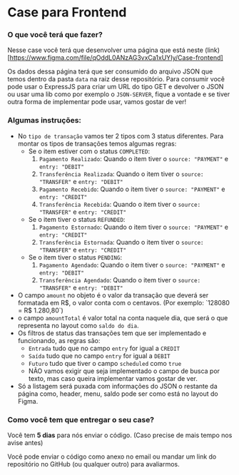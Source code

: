 # Case para Frontend

### O que você terá que fazer?

Nesse case você terá que desenvolver uma página que está neste (link)[https://www.figma.com/file/qOddL0ANzAG3vxCa1xUYIy/Case-frontend]

Os dados dessa página terá que ser consumido do arquivo JSON que temos dentro da pasta `data` na raiz desse repositório. Para consumir você pode usar o ExpressJS para criar um URL do tipo GET e devolver o JSON ou usar uma lib como por exemplo o `JSON-SERVER`, fique a vontade e se tiver outra forma de implementar pode usar, vamos gostar de ver!

### Algumas instruções:

- No `tipo de transação` vamos ter 2 tipos com 3 status diferentes. Para montar os tipos de transações temos algumas regras:
    - Se o item estiver com o status `COMPLETED`:
        1. `Pagamento Realizado`: Quando o item tiver o `source: "PAYMENT"` e `entry: "DEBIT"`
        2. `Transferência Realizada`: Quando o item tiver o `source: "TRANSFER"` e `entry: "DEBIT"`
        3. `Pagamento Recebido`: Quando o item tiver o `source: "PAYMENT"` e `entry: "CREDIT"`
        4. `Transferência Recebida`: Quando o item tiver o `source: "TRANSFER"` e `entry: "CREDIT"`
    - Se o item tiver o status `REFUNDED`:
        1. `Pagamento Estornado`: Quando o item tiver o `source: "PAYMENT"` e `entry: "CREDIT"`
        2. `Transferência Estornada`: Quando o item tiver o `source: "TRANSFER"` e `entry: "CREDIT"`
    - Se o item tiver o status `PENDING`:
        1. `Pagamento Agendado`: Quando o item tiver o `source: "PAYMENT"` e `entry: "DEBIT"`
        2. `Transferência Agendado`: Quando o item tiver o `source: "TRANSFER"` e `entry: "DEBIT"`
- O campo `amount` no objeto é o valor da transação que deverá ser formatada em R$, o valor conta com o centavos. (Por exemplo: `128080 = R$ 1.280,80`)
- o campo `amountTotal` é valor total na conta naquele dia, que será o que representa no layout como `saldo do dia`.
- Os filtros de status das transações tem que ser implementado e funcionando, as regras são:
    - `Entrada` tudo que no campo `entry` for igual a `CREDIT`
    - `Saída` tudo que no campo `entry` for igual a `DEBIT`
    - `Futuro` tudo que tiver o campo `scheduled` como `true`
    - NÃO vamos exigir que seja implementado o campo de busca por texto, mas caso queira implementar vamos gostar de ver.
- Só a listagem será puxada com informações do JSON o restante da página como, header, menu, saldo pode ser como está no layout do Figma.

### Como você tem que entregar o seu case?

Você tem **5 dias** para nós enviar o código. (Caso precise de mais tempo nos avise antes)

Você pode enviar o código como anexo no email ou mandar um link do repositório no GitHub (ou qualquer outro) para avaliarmos.
